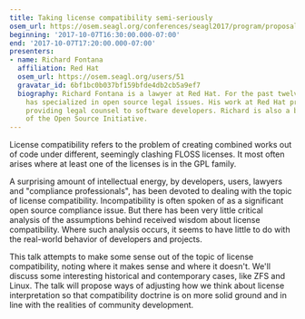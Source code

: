 ```yaml
---
title: Taking license compatibility semi-seriously
osem_url: https://osem.seagl.org/conferences/seagl2017/program/proposals/362
beginning: '2017-10-07T16:30:00.000-07:00'
end: '2017-10-07T17:20:00.000-07:00'
presenters:
- name: Richard Fontana
  affiliation: Red Hat
  osem_url: https://osem.seagl.org/users/51
  gravatar_id: 6bf1bc0b037bf159bfde4db2cb5a9ef7
  biography: Richard Fontana is a lawyer at Red Hat. For the past twelve years he
    has specialized in open source legal issues. His work at Red Hat primarily involves
    providing legal counsel to software developers. Richard is also a board director
    of the Open Source Initiative.
---
```


License compatibility refers to the problem of creating combined works out of code under different, seemingly clashing FLOSS licenses. It most often arises where at least one of the licenses is in the GPL family.

A surprising amount of intellectual energy, by developers, users, lawyers and "compliance professionals", has been devoted to dealing with the topic of license compatibility. Incompatibility is often spoken of as a significant open source compliance issue. But there has been very little critical analysis of the assumptions behind received wisdom about license compatibility. Where such analysis occurs, it seems to have little to do with the real-world behavior of developers and projects.

This talk attempts to make some sense out of the topic of license compatibility, noting where it makes sense and where it doesn't. We'll discuss some interesting historical and contemporary cases, like ZFS and Linux. The talk will propose ways of adjusting how we think about license interpretation so that compatibility doctrine is on more solid ground and in line with the realities of community development.
